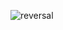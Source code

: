 ![reversal](https://capsule-render.vercel.app/api?type=slice&reversal=true&color=gradient&text=Yeonhoo%Park&fontAlignY=20)


<!--
**yeonhooPark/yeonhooPark** is a ✨ _special_ ✨ repository because its `README.md` (this file) appears on your GitHub profile.

Here are some ideas to get you started:

- 🔭 I’m currently working on ...
- 🌱 I’m currently learning ...
- 👯 I’m looking to collaborate on ...
- 🤔 I’m looking for help with ...
- 💬 Ask me about ...
- 📫 How to reach me: ...
- 😄 Pronouns: ...
- ⚡ Fun fact: ...
-->
